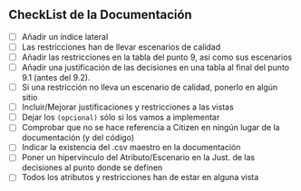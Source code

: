 ## CheckList de la Documentación

- [ ] Añadir un índice lateral
- [ ] Las restricciones han de llevar escenarios de calidad
- [ ] Añadir las restricciones en la tabla del punto 9, así como sus escenarios
- [ ] Añadir una justificación de las decisiones en una tabla al final del punto 9.1 (antes del 9.2).
- [ ] Si una restricción no lleva un escenario de calidad, ponerlo en algún sitio
- [ ] Incluir/Mejorar justificaciones y restricciones a las vistas
- [ ] Dejar los ``(opcional)`` sólo si los vamos a implementar
- [ ] Comprobar que no se hace referencia a Citizen en ningún lugar de la documentación (y del código)
- [ ] Indicar la existencia del .csv maestro en la documentación
- [ ] Poner un hipervínculo del Atributo/Escenario en la Just. de las decisiones al punto donde se definen
- [ ] Todos los atributos y restricciones han de estar en alguna vista
